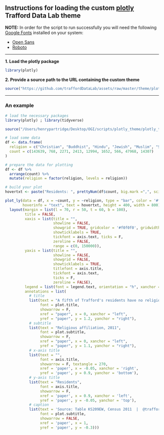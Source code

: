 
Instructions for loading the custom [plotly](https://plot.ly/r/) Trafford Data Lab theme
----------------------------------------------------------------------------------------

**NOTE:** In order for the script to run successfully you will need the following [Google Fonts](https://fonts.google.com/) installed on your system:

-   [Open Sans](https://fonts.google.com/specimen/Open+Sans?selection.family=Open+Sans)
-   [Roboto](https://fonts.google.com/specimen/Roboto?selection.family=Roboto)

------------------------------------------------------------------------

**1. Load the plotly package**

``` r
library(plotly)
```

**2. Provide a source path to the URL containing the custom theme**

``` r
source("https://github.com/traffordDataLab/assets/raw/master/theme/plotly/theme_lab.R")
```

------------------------------------------------------------------------

### An example

``` r
# load the necessary packages
library(plotly) ; library(tidyverse)

source("/Users/henrypartridge/Desktop/OGI/scripts/plotly_theme/plotly_theme_lab.R")

# load some data
df <- data.frame(
  religion = c("Christian", "Buddhist", "Hindu", "Jewish", "Muslim", "Sikh", "Other Religion", "No Religion", "Not Stated"),
  count = c(143639, 768, 2271, 2413, 12994, 1652, 566, 47968, 14307)
)

# prepare the data for plotting
df <- df %>%  
  arrange(count) %>% 
  mutate(religion = factor(religion, levels = religion))

# build your plot
hovertxt <- paste("Residents: ", prettyNum(df$count, big.mark =",", scientific=FALSE))

plot_ly(data = df, x = ~count, y = ~religion, type = "bar", color = '#fc6721',
        hoverinfo = "text", text = hovertxt, height = 400, width = 800) %>% 
  layout(margin = list(l = 70, r = 50, t = 60, b = 100),
         title = FALSE,
         xaxis = list(title = "",
                      showline = FALSE,
                      showgrid = TRUE, gridcolor = '#f0f0f0', gridwidth = 0.3,
                      showticklabels = TRUE,
                      tickfont = axis.text, ticks = F,
                      zeroline = FALSE, 
                      range = c(0, 150000)),
         yaxis = list(title = "",
                      showline = FALSE,
                      showgrid = FALSE,
                      showticklabels = TRUE,
                      titlefont = axis.title,
                      tickfont = axis.text,
                      ticks = F,
                      zeroline = FALSE),
         legend = list(font = legend.text, orientation = "h", xanchor = "center", x = 0.5),
         annotations = list(
           # title
           list(text = "A fifth of Trafford's residents have no religion",
                font = plot.title,
                showarrow = F, 
                xref = "paper", x = 0, xanchor = "left",
                yref = "paper", y = 1.2, yanchor = "right"),
           # subtitle
           list(text = "Religious affiliation, 2011",
                font = plot.subtitle,
                showarrow = F, 
                xref = "paper", x = 0, xanchor = "left",
                yref = "paper", y = 1.1, yanchor = "right"),
           # x-axis title
           list(text = "",
                font = axis.title,
                showarrow = F, textangle = 270,
                xref = 'paper', x = -0.05, xanchor = 'right',
                yref = 'paper', y = 0.9, yanchor = 'bottom'),
           # y-axis title
           list(text = "Residents",
                font = axis.title,
                showarrow = F, 
                xref = 'paper', x = 0.9, xanchor = 'left',
                yref = 'paper', y = -0.05, yanchor = 'top'),
           # caption
           list(text = 'Source: Table KS209EW, Census 2011  |  @traffordDataLab',
                font = plot.subtitle,
                showarrow = FALSE,
                xref = 'paper', x = 1,
                yref = 'paper', y = -0.3)))
```

<br />
